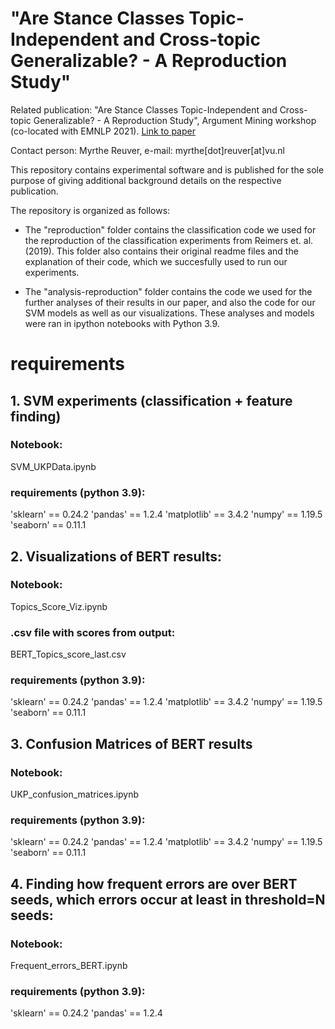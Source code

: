 # "Are Stance Classes Topic-Independent and Cross-topic Generalizable? - A Reproduction Study"
Related publication: "Are Stance Classes Topic-Independent and Cross-topic Generalizable? - A Reproduction Study", Argument Mining workshop (co-located with EMNLP 2021). [Link to paper](https://aclanthology.org/2021.argmining-1.5.pdf)

Contact person: Myrthe Reuver, e-mail: myrthe[dot]reuver[at]vu.nl

This repository contains experimental software and is published for the sole purpose of giving additional background details on the respective publication.

The repository is organized as follows:

- The "reproduction" folder contains the classification code we used for the reproduction of the classification experiments from Reimers et. al. (2019). This folder also contains their original readme files and the explanation of their code, which we succesfully used to run our experiments.

- The "analysis-reproduction" folder contains the code we used for the further analyses of their results in our paper, and also the code for our SVM models as well as our visualizations. These analyses and models were ran in ipython notebooks with Python 3.9. 

# requirements
## 1. SVM experiments (classification + feature finding)

### Notebook: 

SVM_UKPData.ipynb

### requirements (python 3.9):
'sklearn' == 0.24.2
'pandas' == 1.2.4
'matplotlib' == 3.4.2
'numpy' == 1.19.5
'seaborn' == 0.11.1

## 2. Visualizations of BERT results:

### Notebook:
Topics_Score_Viz.ipynb

### .csv file with scores from output: 
BERT_Topics_score_last.csv

### requirements (python 3.9):
'sklearn' == 0.24.2
'pandas' == 1.2.4
'matplotlib' == 3.4.2
'numpy' == 1.19.5
'seaborn' == 0.11.1

## 3. Confusion Matrices of BERT results
### Notebook:
UKP_confusion_matrices.ipynb

### requirements (python 3.9):
'sklearn' == 0.24.2
'pandas' == 1.2.4
'matplotlib' == 3.4.2
'numpy' == 1.19.5
'seaborn' == 0.11.1

## 4. Finding how frequent errors are over BERT seeds, which errors occur at least in threshold=N seeds:
### Notebook: 
Frequent_errors_BERT.ipynb

### requirements (python 3.9):
'sklearn' == 0.24.2
'pandas' == 1.2.4




